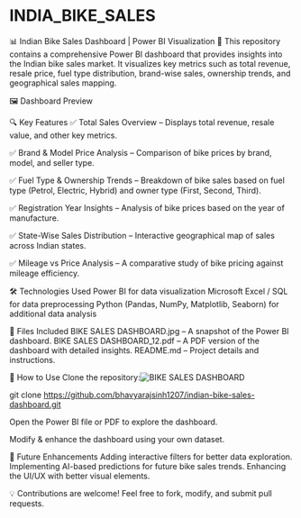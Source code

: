 # INDIA_BIKE_SALES
📊 Indian Bike Sales Dashboard | Power BI Visualization 🚀
This repository contains a comprehensive Power BI dashboard that provides insights into the Indian bike sales market. It visualizes key metrics such as total revenue, resale price, fuel type distribution, brand-wise sales, ownership trends, and geographical sales mapping.

🖼️ Dashboard Preview

🔍 Key Features
✅ Total Sales Overview – Displays total revenue, resale value, and other key metrics.

✅ Brand & Model Price Analysis – Comparison of bike prices by brand, model, and seller type.

✅ Fuel Type & Ownership Trends – Breakdown of bike sales based on fuel type (Petrol, Electric, Hybrid) and owner type (First, Second, Third).

✅ Registration Year Insights – Analysis of bike prices based on the year of manufacture.

✅ State-Wise Sales Distribution – Interactive geographical map of sales across Indian states.

✅ Mileage vs Price Analysis – A comparative study of bike pricing against mileage efficiency.

🛠️ Technologies Used
Power BI for data visualization
Microsoft Excel / SQL for data preprocessing
Python (Pandas, NumPy, Matplotlib, Seaborn) for additional data analysis

📂 Files Included
BIKE SALES DASHBOARD.jpg – A snapshot of the Power BI dashboard.
BIKE SALES DASHBOARD_12.pdf – A PDF version of the dashboard with detailed insights.
README.md – Project details and instructions.

🚀 How to Use
Clone the repository:![BIKE SALES DASHBOARD](https://github.com/user-attachments/assets/2b4e0734-becc-4b92-9d11-81b6a269c0f0)

git clone https://github.com/bhavyarajsinh1207/indian-bike-sales-dashboard.git

Open the Power BI file or PDF to explore the dashboard.

Modify & enhance the dashboard using your own dataset.

📌 Future Enhancements
Adding interactive filters for better data exploration.
Implementing AI-based predictions for future bike sales trends.
Enhancing the UI/UX with better visual elements.

💡 Contributions are welcome! Feel free to fork, modify, and submit pull requests.
